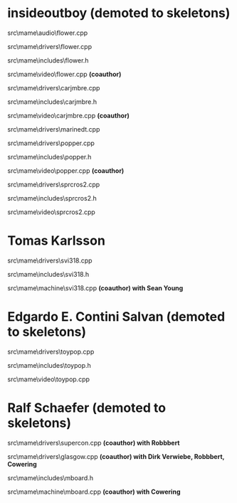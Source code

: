 insideoutboy (demoted to skeletons)
============

src\mame\audio\flower.cpp 

src\mame\drivers\flower.cpp 

src\mame\includes\flower.h 

src\mame\video\flower.cpp  **(coauthor)**

src\mame\drivers\carjmbre.cpp 

src\mame\includes\carjmbre.h 

src\mame\video\carjmbre.cpp **(coauthor)**

src\mame\drivers\marinedt.cpp 

src\mame\drivers\popper.cpp 

src\mame\includes\popper.h 

src\mame\video\popper.cpp  **(coauthor)**

src\mame\drivers\sprcros2.cpp 

src\mame\includes\sprcros2.h 

src\mame\video\sprcros2.cpp 

Tomas Karlsson
==============

src\mame\drivers\svi318.cpp 

src\mame\includes\svi318.h 

src\mame\machine\svi318.cpp  **(coauthor) with Sean Young**


Edgardo E. Contini Salvan (demoted to skeletons)
=========================

src\mame\drivers\toypop.cpp 

src\mame\includes\toypop.h 

src\mame\video\toypop.cpp 


Ralf Schaefer (demoted to skeletons)
=============
src\mame\drivers\supercon.cpp **(coauthor) with Robbbert**

src\mame\drivers\glasgow.cpp **(coauthor) with Dirk Verwiebe, Robbbert, Cowering**

src\mame\includes\mboard.h 

src\mame\machine\mboard.cpp  **(coauthor) with Cowering**
